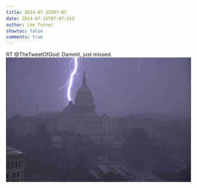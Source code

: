 ```yaml
---
title: 2014-07-15T07-07
date: 2014-07-15T07:07:31Z
author: Lee Turner
showtoc: false
comments: true
---
```


RT @TheTweetOfGod: Dammit, just missed. ![](/img/x//488942920654127104-BsiVFsbCAAAnAMC.jpg)

